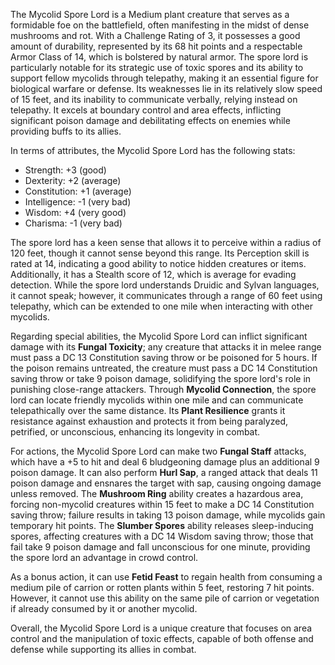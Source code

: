 The Mycolid Spore Lord is a Medium plant creature that serves as a formidable foe on the battlefield, often manifesting in the midst of dense mushrooms and rot. With a Challenge Rating of 3, it possesses a good amount of durability, represented by its 68 hit points and a respectable Armor Class of 14, which is bolstered by natural armor. The spore lord is particularly notable for its strategic use of toxic spores and its ability to support fellow mycolids through telepathy, making it an essential figure for biological warfare or defense. Its weaknesses lie in its relatively slow speed of 15 feet, and its inability to communicate verbally, relying instead on telepathy. It excels at boundary control and area effects, inflicting significant poison damage and debilitating effects on enemies while providing buffs to its allies.

In terms of attributes, the Mycolid Spore Lord has the following stats:
- Strength: +3 (good)
- Dexterity: +2 (average)
- Constitution: +1 (average)
- Intelligence: -1 (very bad)
- Wisdom: +4 (very good)
- Charisma: -1 (very bad)

The spore lord has a keen sense that allows it to perceive within a radius of 120 feet, though it cannot sense beyond this range. Its Perception skill is rated at 14, indicating a good ability to notice hidden creatures or items. Additionally, it has a Stealth score of 12, which is average for evading detection. While the spore lord understands Druidic and Sylvan languages, it cannot speak; however, it communicates through a range of 60 feet using telepathy, which can be extended to one mile when interacting with other mycolids.

Regarding special abilities, the Mycolid Spore Lord can inflict significant damage with its **Fungal Toxicity**; any creature that attacks it in melee range must pass a DC 13 Constitution saving throw or be poisoned for 5 hours. If the poison remains untreated, the creature must pass a DC 14 Constitution saving throw or take 9 poison damage, solidifying the spore lord's role in punishing close-range attackers. Through **Mycolid Connection**, the spore lord can locate friendly mycolids within one mile and can communicate telepathically over the same distance. Its **Plant Resilience** grants it resistance against exhaustion and protects it from being paralyzed, petrified, or unconscious, enhancing its longevity in combat.

For actions, the Mycolid Spore Lord can make two **Fungal Staff** attacks, which have a +5 to hit and deal 6 bludgeoning damage plus an additional 9 poison damage. It can also perform **Hurl Sap**, a ranged attack that deals 11 poison damage and ensnares the target with sap, causing ongoing damage unless removed. The **Mushroom Ring** ability creates a hazardous area, forcing non-mycolid creatures within 15 feet to make a DC 14 Constitution saving throw; failure results in taking 13 poison damage, while mycolids gain temporary hit points. The **Slumber Spores** ability releases sleep-inducing spores, affecting creatures with a DC 14 Wisdom saving throw; those that fail take 9 poison damage and fall unconscious for one minute, providing the spore lord an advantage in crowd control.

As a bonus action, it can use **Fetid Feast** to regain health from consuming a medium pile of carrion or rotten plants within 5 feet, restoring 7 hit points. However, it cannot use this ability on the same pile of carrion or vegetation if already consumed by it or another mycolid.

Overall, the Mycolid Spore Lord is a unique creature that focuses on area control and the manipulation of toxic effects, capable of both offense and defense while supporting its allies in combat.